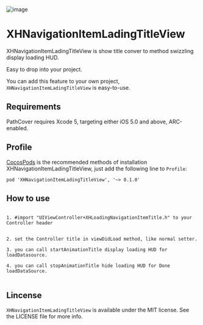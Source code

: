 ![image](https://github.com/JackTeam/XHNavigationItemLadingTitleView/raw/master/Screenshots/XHNavigationItemLadingTitleView.gif)

XHNavigationItemLadingTitleView
===============================

XHNavigationItemLadingTitleView is show title conver to method swizzling display loading HUD.


Easy to drop into your project.      

You can add this feature to your own project, `XHNavigationItemLadingTitleView` is easy-to-use.      

## Requirements ##

PathCover requires Xcode 5, targeting either iOS 5.0 and above, ARC-enabled.      


## Profile

[CocosPods](http://cocosPods.org) is the recommended methods of installation XHNavigationItemLadingTitleView, just add the following line to `Profile`:

```
pod 'XHNavigationItemLadingTitleView', '~> 0.1.0'
```

## How to use ##
```objc

1. #import "UIViewController+XHLoadingNavigationItemTitle.h" to your Controller header        


2. set the Controller title in viewDidLoad method, like normal setter.       

3. you can call startAnimationTitle display loading HUD for loadDatasource.         

4. you can call stopAnimationTitle hide loading HUD for Done loadDataSource.         


```
## Lincense ##

`XHNavigationItemLadingTitleView` is available under the MIT license. See the LICENSE file for more info.
